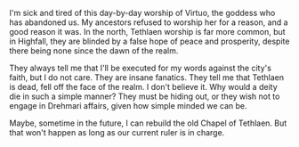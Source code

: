 I'm sick and tired of this day-by-day worship of Virtuo, the goddess who has abandoned us. My ancestors refused to worship her for a reason, and a good reason it was. In the north, Tethlaen worship is far more common, but in Highfall, they are blinded by a false hope of peace and prosperity, despite there being none since the dawn of the realm. 

They always tell me that I'll be executed for my words against the city's faith, but I do not care. They are insane fanatics. They tell me that Tethlaen is dead, fell off the face of the realm. I don't believe it. Why would a deity die in such a simple manner? They must be hiding out, or they wish not to engage in Drehmari affairs, given how simple minded we can be. 

Maybe, sometime in the future, I can rebuild the old Chapel of Tethlaen. But that won't happen as long as our current ruler is in charge.